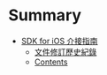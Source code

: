 # Summary

* [SDK for iOS 介接指南](README.md)
   * [文件修訂歷史紀錄](chap1/history.md)
   * [Contents](chap1/contentsmd.md/contentsmdmd.md)

